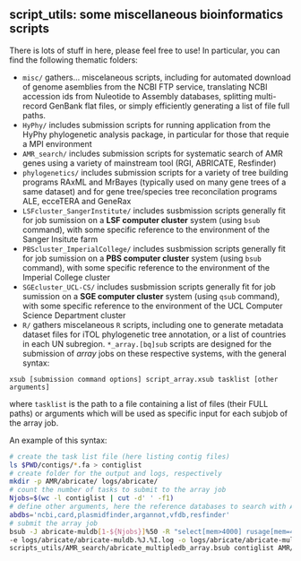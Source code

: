 ## script_utils: some miscellaneous bioinformatics scripts

There is lots of stuff in here, please feel free to use! In particular, you can find the following thematic folders:

- `misc/` gathers... miscelaneous scripts, including for automated download of genome asemblies from the NCBI FTP service, translating NCBI accession ids from Nuleotide to Assembly databases, splitting multi-record GenBank flat files, or simply efficiently generating a list of file full paths.   
- `HyPhy/` includes submission scripts for running application from the HyPhy phylogenetic analysis package, in particular for those that requie a MPI environment
- `AMR_search/` includes submission scripts for systematic search of AMR genes using a variety of mainstream tool (RGI, ABRICATE, Resfinder)
- `phylogenetics/` includes submission scripts for a variety of tree building programs RAxML and MrBayes (typically used on many gene trees of a same dataset) and for gene tree/species tree reconcilation programs ALE, ecceTERA and GeneRax
- `LSFcluster_SangerInstitute/` includes susbmission scripts generally fit for job sumission on a **LSF computer cluster** system (using `bsub` command), with some specific reference to the environment of the Sanger Insitute farm
- `PBScluster_ImperialCollege/` includes susbmission scripts generally fit for job sumission on a **PBS computer cluster** system (using `bsub` command), with some specific reference to the environment of the Imperial College cluster
- `SGEcluster_UCL-CS/` includes susbmission scripts generally fit for job sumission on a **SGE computer cluster** system (using `qsub` command), with some specific reference to the environment of the UCL Computer Science Department cluster
- `R/` gathers miscelaneous `R` scripts, including one to generate metadata dataset files for iTOL phylogenetic tree annotation, or a list of countries in each UN subregion.
`*_array.[bq]sub` scripts are designed for the submission of *array* jobs on these respective systems, with the general syntax:
```
xsub [submission command options] script_array.xsub tasklist [other arguments]
```
where `tasklist` is the path to a file containing a list of files (their FULL paths) or arguments which will be used as specific input for each subjob of the array job.

An example of this syntax:
```sh
# create the task list file (here listing contig files)
ls $PWD/contigs/*.fa > contiglist
# create folder for the output and logs, respectively
mkdir -p AMR/abricate/ logs/abricate/
# count the number of tasks to submit to the array job
Njobs=$(wc -l contiglist | cut -d' ' -f1)
# define other arguments, here the reference databases to search with ABRICATE
abdbs='ncbi,card,plasmidfinder,argannot,vfdb,resfinder'
# submit the array job
bsub -J abricate-muldb[1-${Njobs}]%50 -R "select[mem>4000] rusage[mem=4000]" -M4000 -q normal \
-e logs/abricate/abricate-muldb.%J.%I.log -o logs/abricate/abricate-muldb.%J.%I.log \
scripts_utils/AMR_search/abricate_multipledb_array.bsub contiglist AMR/abricate/ "${abdbs}"
```
